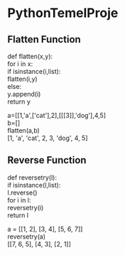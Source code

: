 # PythonTemelProje
## Flatten Function
def flatten(x,y):\
	for i in x:\
		if isinstance(i,list):\
			flatten(i,y)\
		else:\
			y.append(i)\
	return y

a=[[1,'a',['cat'],2],[[[3]],'dog'],4,5]\
b=[]\
flatten(a,b)\
[1, 'a', 'cat', 2, 3, 'dog', 4, 5]

## Reverse Function
def reversetry(l):\
	if isinstance(l,list):\
		l.reverse()\
		for i in l:\
			reversetry(i)\
	return l

a = [[1, 2], [3, 4], [5, 6, 7]]\
reversetry(a)\
[[7, 6, 5], [4, 3], [2, 1]]
